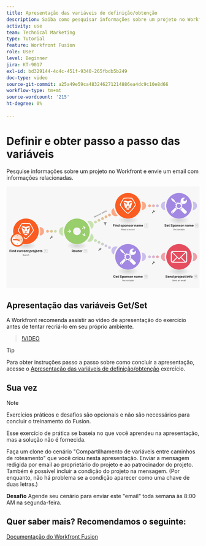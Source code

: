 ```yaml
---
title: Apresentação das variáveis de definição/obtenção
description: Saiba como pesquisar informações sobre um projeto no Workfront e enviar um email com informações relacionadas no [!DNL Adobe Workfront Fusion].
activity: use
team: Technical Marketing
type: Tutorial
feature: Workfront Fusion
role: User
level: Beginner
jira: KT-9017
exl-id: bd329144-4c4c-451f-9340-265fbdb5b249
doc-type: video
source-git-commit: a25a49e59ca483246271214886ea4dc9c10e8d66
workflow-type: tm+mt
source-wordcount: '215'
ht-degree: 0%

---
```


# Definir e obter passo a passo das variáveis

Pesquise informações sobre um projeto no Workfront e envie um email com informações relacionadas.

![Uma imagem do cenário do Fusion](assets/universal-connectors-and-routing-8.png)

## Apresentação das variáveis Get/Set

A Workfront recomenda assistir ao vídeo de apresentação do exercício antes de tentar recriá-lo em seu próprio ambiente.

>[!VIDEO](https://video.tv.adobe.com/v/335276/?quality=12&learn=on)

>[!TIP]
>
>Para obter instruções passo a passo sobre como concluir a apresentação, acesse o [Apresentação das variáveis de definição/obtenção](https://experienceleague.adobe.com/docs/workfront-learn/tutorials-workfront/fusion/exercises/set-get-variables.html?lang=en) exercício.

## Sua vez

>[!NOTE]
>
>Exercícios práticos e desafios são opcionais e não são necessários para concluir o treinamento do Fusion.

Esse exercício de prática se baseia no que você aprendeu na apresentação, mas a solução não é fornecida.

Faça um clone do cenário &quot;Compartilhamento de variáveis entre caminhos de roteamento&quot; que você criou nesta apresentação. Enviar a mensagem redigida por email ao proprietário do projeto e ao patrocinador do projeto. Também é possível incluir a condição do projeto na mensagem. (Por enquanto, não há problema se a condição aparecer como uma chave de duas letras.)

**Desafio** Agende seu cenário para enviar este &quot;email&quot; toda semana às 8:00 AM na segunda-feira.

## Quer saber mais? Recomendamos o seguinte:

[Documentação do Workfront Fusion](https://experienceleague.adobe.com/docs/workfront/using/adobe-workfront-fusion/workfront-fusion-2.html?lang=en)
